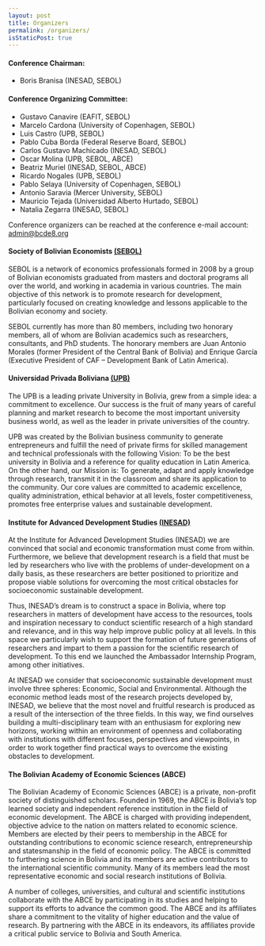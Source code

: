 ```yaml
---
layout: post
title: Organizers
permalink: /organizers/
isStaticPost: true
---
```


#### Conference Chairman:
* Boris Branisa (INESAD, SEBOL)

#### Conference Organizing Committee:
* Gustavo Canavire (EAFIT, SEBOL)
* Marcelo Cardona (University of Copenhagen, SEBOL)
* Luis Castro (UPB, SEBOL)
* Pablo Cuba Borda (Federal Reserve Board, SEBOL)
* Carlos Gustavo Machicado (INESAD, SEBOL)
* Oscar Molina (UPB, SEBOL, ABCE)
* Beatriz Muriel (INESAD, SEBOL, ABCE)
* Ricardo Nogales (UPB, SEBOL)
* Pablo Selaya (University of Copenhagen, SEBOL)
* Antonio Saravia (Mercer University, SEBOL)
* Mauricio Tejada (Universidad Alberto Hurtado, SEBOL)
* Natalia Zegarra (INESAD, SEBOL)

Conference organizers can be reached at the conference e-mail account: [admin@bcde8.org](mailto:admin@bcde8.org)

#### Society of Bolivian Economists [(SEBOL)](www.sebol.org.bo)
SEBOL is a network of economics professionals formed in 2008 by a group of Bolivian economists graduated from masters and doctoral programs all over the world, and working in academia in various countries. The main objective of this network is to promote research for development, particularly focused on creating knowledge and lessons applicable to the Bolivian economy and society.

SEBOL currently has more than 80 members, including two honorary members, all of whom are Bolivian academics such as researchers, consultants, and PhD students. The honorary members are Juan Antonio Morales (former President of the Central Bank of Bolivia) and Enrique García (Executive President of CAF – Development Bank of Latin America).

#### Universidad Privada Boliviana [(UPB)](www.upb.edu.bo)
The UPB is a leading private University in Bolivia, grew from a simple idea: a commitment to excellence. Our success is the fruit of many years of careful planning and market research to become the most important university business world, as well as the leader in private universities of the country.

UPB was created by the Bolivian business community to generate entrepreneurs and fulfill the need of private firms for skilled management and technical professionals with the following Vision: To be the best university in Bolivia and a reference for quality education in Latin America. On the other hand, our Mission is: To generate, adapt and apply knowledge through research, transmit it in the classroom and share its application to the community. Our core values are committed to academic excellence, quality administration, ethical behavior at all levels, foster competitiveness, promotes free enterprise values and sustainable development.

#### Institute for Advanced Development Studies [(INESAD)](www.inesad.edu.bo)
At the Institute for Advanced Development Studies (INESAD) we are convinced that social and economic transformation must come from within. Furthermore, we believe that development research is a field that must be led by researchers who live with the problems of under-development on a daily basis, as these researchers are better positioned to prioritize and propose viable solutions for overcoming the most critical obstacles for socioeconomic sustainable development.

Thus, INESAD’s dream is to construct a space in Bolivia, where top researchers in matters of development have access to the resources, tools and inspiration necessary to conduct scientific research of a high standard and relevance, and in this way help improve public policy at all levels. In this space we particularly wish to support the formation of future generations of researchers and impart to them a passion for the scientific research of development. To this end we launched the Ambassador Internship Program, among other initiatives.

At INESAD we consider that socioeconomic sustainable development must involve three spheres: Economic, Social and Environmental. Although the economic method leads most of the research projects developed by, INESAD, we believe that the most novel and fruitful research is produced as a result of the intersection of the three fields. In this way, we find ourselves building a multi-disciplinary team with an enthusiasm for exploring new horizons, working within an environment of openness and collaborating with institutions with different focuses, perspectives and viewpoints, in order to work together find practical ways to overcome the existing obstacles to development.

#### The Bolivian Academy of Economic Sciences (ABCE)
The Bolivian Academy of Economic Sciences (ABCE) is a private, non-profit society of distinguished scholars. Founded in 1969, the ABCE is Bolivia’s top learned society and independent reference institution in the field of economic development. The ABCE is charged with providing independent, objective advice to the nation on matters related to economic science. Members are elected by their peers to membership in the ABCE for outstanding contributions to economic science research, entrepreneurship and statesmanship in the field of economic policy.  The ABCE is committed to furthering science in Bolivia and its members are active contributors to the international scientific community. Many of its members lead the most representative economic and social research institutions of Bolivia.

A number of colleges, universities, and cultural and scientific institutions collaborate with the ABCE by participating in its studies and helping to support its efforts to advance the common good.  The ABCE and its affiliates share a commitment to the vitality of higher education and the value of research. By partnering with the ABCE in its endeavors, its affiliates provide a critical public service to Bolivia and South America.


<img class="img-responsive feature-image" src="{{ site.baseurl }}/img/sections-background/organizers.jpg" style="display:none">
